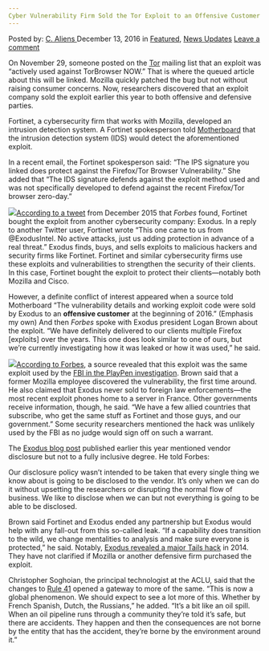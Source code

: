 ```yaml
---
Cyber Vulnerability Firm Sold the Tor Exploit to an Offensive Customer This Year
---
```

<article class="post-listing post-16898 post type-post status-publish format-standard has-post-thumbnail hentry  tag-customer tag-cyber tag-exploit tag-firm tag-offensive tag-sold  tag-vulnerability tag-year">
    <div class="post-inner">
        <span>Posted by: <a href="https://www.deepdotweb.com/author/caliens/" title="">C. Aliens </a></span>
    <span>December 13, 2016</span>
    <span>in <a href="https://www.deepdotweb.com/category/deepdot-news/" rel="category tag">Featured</a>, <a href="https://www.deepdotweb.com/category/news-updates/" rel="category tag">News Updates</a></span>
    <span><a href="https://www.deepdotweb.com/2016/12/13/cyber-vulnerability-firm-sold-tor-exploit-offensive-customer-year/#respond">Leave a comment</a></span>
    </p>
    <div class="clear"></div>
    <div class="entry">
    <p>On November 29, someone posted on the <a href="https://www.deepdotweb.com/tag/tor/">Tor</a> mailing list that an exploit was “actively used against TorBrowser NOW.” That is where the queued article about this will be linked. Mozilla quickly patched the bug but not without raising consumer concerns. Now, researchers discovered that an exploit company sold the exploit earlier this year to both offensive and defensive parties.</p>
    <p>Fortinet, a cybersecurity firm that works with Mozilla, developed an intrusion detection system. A Fortinet spokesperson told <a href="http://motherboard.vice.com/read/exploit-company-exodus-sold-firefox-zero-day-earlier-this-year">Motherboard</a> that the intrusion detection system (IDS) would detect the aforementioned exploit.</p>
    <p>In a recent email, the Fortinet spokesperson said: “The IPS signature you linked does protect against the Firefox/Tor Browser Vulnerability.” She added that “The IDS signature defends against the exploit method used and was not specifically developed to defend against the recent Firefox/Tor browser zero-day.”</p>
    <p><img class="wp-image-16902 aligncenter" src="/imgs/2016/12/word-image-42.png" srcset="/imgs/2016/12/word-image-42.png 646w, /imgs/2016/12/word-image-42-300x237.png 300w" sizes="(max-width: 646px) 100vw, 646px"/><a href="https://twitter.com/Fortinet/status/675037485894926336">According to a tweet</a> from December 2015 that <em>Forbes</em> found, Fortinet bought the exploit from another cybersecurity company: Exodus. In a reply to another Twitter user, Fortinet wrote “This one came to us from @ExodusIntel. No active attacks, just us adding protection in advance of a real threat.” Exodus finds, buys, and sells exploits to malicious hackers and security firms like Fortinet. Fortinet and similar cybersecurity firms use these exploits and vulnerabilities to strengthen the security of their clients. In this case, Fortinet bought the exploit to protect their clients—notably both Mozilla and Cisco.</p>
    <p>However, a definite conflict of interest appeared when a source told Motherboard “The vulnerability details and working exploit code were sold by Exodus to an <strong>offensive customer</strong> at the beginning of 2016.” (Emphasis my own) And then <em>Forbes</em> spoke with Exodus president Logan Brown about the exploit. &#8220;We have definitely delivered to our clients multiple Firefox [exploits] over the years. This one does look similar to one of ours, but we’re currently investigating how it was leaked or how it was used,&#8221; he said.</p>
    <p><img class="wp-image-16903 aligncenter" src="/imgs/2016/12/word-image-43.png" srcset="/imgs/2016/12/word-image-43.png 846w, /imgs/2016/12/word-image-43-300x103.png 300w" sizes="(max-width: 846px) 100vw, 846px"/><a href="http://www.forbes.com/sites/thomasbrewster/2016/12/02/exodus-intel-the-company-that-exposed-tor-for-cops-child-porn-bust/">According to Forbes</a>, a source revealed that this exploit was the same exploit used by the <a href="https://www.deepdotweb.com/tag/playpen/">FBI in the PlayPen investigation</a>. Brown said that a former Mozilla employee discovered the vulnerability, the first time around. He also claimed that Exodus never sold to foreign law enforcements—the most recent exploit phones home to a server in France. Other governments receive information, though, he said. &#8220;We have a few allied countries that subscribe, who get the same stuff as Fortinet and those guys, and our government.” Some security researchers mentioned the hack was unlikely used by the FBI as no judge would sign off on such a warrant.</p>
    <p>The <a href="https://blog.exodusintel.com/2016/02/18/changing-to-coordinated-disclosure/">Exodus blog post</a> published earlier this year mentioned vendor disclosure but not to a fully inclusive degree. He told Forbes:</p>
    <p>Our disclosure policy wasn’t intended to be taken that every single thing we know about is going to be disclosed to the vendor. It&#8217;s only when we can do it without upsetting the researchers or disrupting the normal flow of business. We like to disclose when we can but not everything is going to be able to be disclosed.</p>
    <p>Brown said Fortinet and Exodus ended any partnership but Exodus would help with any fall-out from this so-called leak. “If a capability does transition to the wild, we change mentalities to analysis and make sure everyone is protected,&#8221; he said. Notably, <a href="https://blog.exodusintel.com/2014/08/25/tails-from-the-cri2p/">Exodus revealed a major Tails hack</a> in 2014. They have not clarified if Mozilla or another defensive firm purchased the exploit.</p>
    <p>Christopher Soghoian, the principal technologist at the ACLU, said that the changes to <a href="https://www.deepdotweb.com/2016/09/24/tor-joined-fight-stop-upcoming-changes-rule-41/">Rule 41</a> opened a gateway to more of the same. &#8220;This is now a global phenomenon. We should expect to see a lot more of this. Whether by French Spanish, Dutch, the Russians,&#8221; he added. “It’s a bit like an oil spill. When an oil pipeline runs through a community they&#8217;re told it&#8217;s safe, but there are accidents. They happen and then the consequences are not borne by the entity that has the accident, they’re borne by the environment around it.&#8221;</p>
    </div>
    <span style="display:none"><a href="https://www.deepdotweb.com/tag/customer/" rel="tag">customer</a> <a href="https://www.deepdotweb.com/tag/cyber/" rel="tag">cyber</a> <a href="https://www.deepdotweb.com/tag/exploit/" rel="tag">exploit</a> <a href="https://www.deepdotweb.com/tag/firm/" rel="tag">firm</a> <a href="https://www.deepdotweb.com/tag/offensive/" rel="tag">offensive</a> <a href="https://www.deepdotweb.com/tag/sold/" rel="tag">sold</a> <a href="https://www.deepdotweb.com/tag/tor/" rel="tag">tor</a> <a href="https://www.deepdotweb.com/tag/vulnerability/" rel="tag">vulnerability</a> <a href="https://www.deepdotweb.com/tag/year/" rel="tag">year</a></span> <span style="display:none" class="updated">2016-12-13</span>
    <div style="display:none" class="vcard author" itemprop="author" itemscope itemtype="http://schema.org/Person"><strong class="fn" itemprop="name"><a href="https://www.deepdotweb.com/author/caliens/" title="Posts by C. Aliens" rel="author">C. Aliens</a></strong></div>
    </div>
</article>

